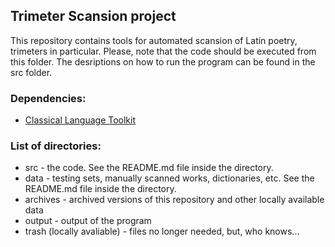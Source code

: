 ## Trimeter Scansion project

This repository contains tools for automated scansion of Latin poetry, 
trimeters in particular. Please, note that the code should be executed from 
this folder. The desriptions on how to run the program can be found in the src
folder.

### Dependencies:

 - [Classical Language Toolkit](http://cltk.org/)

### List of directories:

 - src - the code.  See the README.md file inside the directory.
 - data - testing sets, manually scanned works, dictionaries, etc. 
 See the README.md file inside the directory.
 - archives - archived versions of this repository and other locally
 available data
 - output - output of the program
 - trash (locally avaliable) - files no longer needed, but, who knows...
